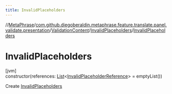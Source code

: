 ```yaml
---
title: InvalidPlaceholders
---
```

//[MetaPhrase](../../../../index.html)/[com.github.diegoberaldin.metaphrase.feature.translate.panel.validate.presentation](../../index.html)/[ValidationContent](../index.html)/[InvalidPlaceholders](index.html)/[InvalidPlaceholders](-invalid-placeholders.html)



# InvalidPlaceholders



[jvm]\
constructor(references: [List](https://kotlinlang.org/api/latest/jvm/stdlib/kotlin.collections/-list/index.html)&lt;[InvalidPlaceholderReference](../../../com.github.diegoberaldin.metaphrase.feature.translate.panel.validate.data/-invalid-placeholder-reference/index.html)&gt; = emptyList())



Create [InvalidPlaceholders](index.html)




